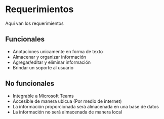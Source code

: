 # Requerimientos
Aqui van los requerimientos


## Funcionales
-	Anotaciones unicamente en forma de texto
- Almacenar y organizar información
- Agregar/editar y eliminar información
- Brindar un soporte al usuario 
## No funcionales
-	Integrable a Microsoft Teams
-	Accesible de manera ubicua (Por medio de internet)
- La información proporcionada será almacenada en una base de datos
- La información no será almacenada de manera local 
